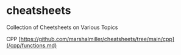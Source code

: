 # cheatsheets
Collection of Cheetsheets on Various Topics

CPP [https://github.com/marshalmiller/cheatsheets/tree/main/cpp](/cpp/functions.md)
